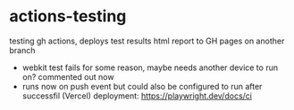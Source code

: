# actions-testing
testing gh actions, deploys test results html report to GH pages on another branch

- webkit test fails for some reason, maybe needs another device to run on? commented out now
- runs now on push event but could also be configured to run after successfil (Vercel) deployment: https://playwright.dev/docs/ci
